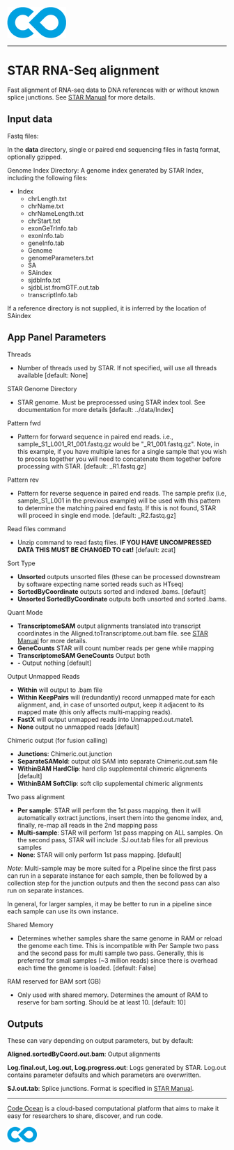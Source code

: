 [![Code Ocean Logo](images/CO_logo_135x72.png)](http://codeocean.com/product)

<hr>

# STAR RNA-Seq alignment

Fast alignment of RNA-seq data to DNA references with or without known splice junctions. See [STAR Manual](https://github.com/alexdobin/STAR/blob/master/doc/STARmanual.pdf) for more details.

## Input data

Fastq files:

In the **data** directory, single or paired end sequencing files in fastq format, optionally gzipped.

Genome Index Directory: A genome index generated by STAR Index, including the following files:

- Index
    - chrLength.txt
    - chrName.txt
    - chrNameLength.txt
    - chrStart.txt
    - exonGeTrInfo.tab
    - exonInfo.tab
    - geneInfo.tab
    - Genome
    - genomeParameters.txt
    - SA
    - SAindex
    - sjdbInfo.txt
    - sjdbList.fromGTF.out.tab
    - transcriptInfo.tab

If a reference directory is not supplied, it is inferred by the location of SAindex
## App Panel Parameters

Threads
- Number of threads used by STAR. If not specified, will use all threads available [default: None]

STAR Genome Directory
- STAR genome. Must be preprocessed using STAR index tool. See documentation for more details [default: ../data/Index]

Pattern fwd
- Pattern for forward sequence in paired end reads. i.e., sample_S1_L001_R1_001.fastq.gz would be "_R1_001.fastq.gz". Note, in this example, if you have multiple lanes for a single sample that you wish to process together you will need to concatenate them together before processing with STAR. [default: _R1.fastq.gz]

Pattern rev
- Pattern for reverse sequence in paired end reads. The sample prefix (i.e, sample_S1_L001 in the previous example) will be used with this pattern to determine the matching paired end fastq. If this is not found, STAR will proceed in single end mode. [default: _R2.fastq.gz]

Read files command
- Unzip command to read fastq files. **IF YOU HAVE UNCOMPRESSED DATA THIS MUST BE CHANGED TO cat!** 
 [default: zcat]

Sort Type 
- **Unsorted** outputs unsorted files (these can be processed downstream by software expecting name sorted reads such as HTseq) 
- **SortedByCoordinate** outputs sorted and indexed .bams. [default]
- **Unsorted SortedByCoordinate** outputs both unsorted and sorted .bams. 

Quant Mode
- **TranscriptomeSAM** output alignments translated into transcript coordinates in the Aligned.toTranscriptome.out.bam file. see [STAR Manual](https://github.com/alexdobin/STAR/blob/master/doc/STARmanual.pdf) for more details.
- **GeneCounts** STAR will count number reads per gene while mapping
- **TranscriptomeSAM GeneCounts** Output both
- **-** Output nothing [default]

Output Unmapped Reads
- **Within** will output to .bam file
- **Within KeepPairs** will (redundantly) record unmapped mate
for each alignment, and, in case of unsorted output, keep it adjacent to its mapped mate (this only
affects multi-mapping reads).
- **FastX** will output unmapped reads into Unmapped.out.mate1.
- **None** output no unmapped reads [default]

Chimeric output (for fusion calling)
- **Junctions**: Chimeric.out.junction
- **SeparateSAMold**: output old SAM into separate Chimeric.out.sam file
- **WithinBAM HardClip**: hard clip supplemental chimeric alignments [default]
- **WithinBAM SoftClip**: soft clip supplemental chimeric alignments

Two pass alignment 
- **Per sample**: STAR will perform the 1st pass mapping, then it will automatically extract junctions, insert them into the genome index, and, finally, re-map
all reads in the 2nd mapping pass
- **Multi-sample**: STAR will perform 1st pass mapping on ALL samples. On the second pass, STAR will include .SJ.out.tab files for all previous samples
- **None**: STAR will only perform 1st pass mapping. [default]

*Note*: Multi-sample may be more suited for a Pipeline since the first pass can run in a separate instance for each sample, then be followed by a collection step for the junction outputs and then the second pass can also run on separate instances. 

In general, for larger samples, it may be better to run in a pipeline since each sample can use its own instance. 

Shared Memory
- Determines whether samples share the same genome in RAM or reload the genome each time. This is incompatible with Per Sample two pass and the second pass for multi sample two pass. Generally, this is preferred for small samples (~3 million reads) since there is overhead each time the genome is loaded. [default: False]

RAM reserved for BAM sort (GB)
- Only used with shared memory. Determines the amount of RAM to reserve for bam sorting. Should be at least 10. [default: 10]

## Outputs

These can vary depending on output parameters, but by default: 

**Aligned.sortedByCoord.out.bam**: Output alignments

**Log.final.out, Log.out, Log.progress.out**: Logs generated by STAR. Log.out contains parameter defaults and which parameters are overwritten. 

**SJ.out.tab**: Splice junctions. Format is specified in [STAR Manual](https://github.com/alexdobin/STAR/blob/master/doc/STARmanual.pdf).

<hr>

[Code Ocean](https://codeocean.com/) is a cloud-based computational platform that aims to make it easy for researchers to share, discover, and run code.<br /><br />
[![Code Ocean Logo](images/CO_logo_68x36.png)](https://www.codeocean.com)

